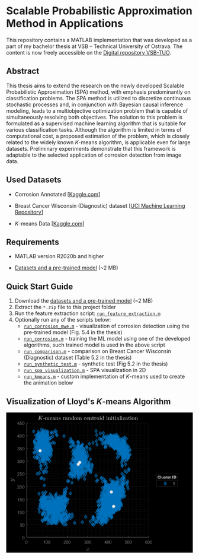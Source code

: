# Scalable Probabilistic Approximation Method in Applications

This repository contains a MATLAB implementation that was developed as a part of my bachelor thesis at VSB – Technical University of Ostrava. The content is now freely accessible on the [Digital repository VSB-TUO](https://dspace.vsb.cz/handle/10084/150159).

## Abstract

This thesis aims to extend the research on the newly developed Scalable Probabilistic Approximation (SPA) method, with emphasis predominantly on classification problems. The SPA method is utilized to discretize continuous stochastic processes and, in conjunction with Bayesian causal inference modeling, leads to a multiobjective optimization problem that is capable of simultaneously resolving both objectives. The solution to this problem is formulated as a supervised machine learning algorithm that is suitable for various classification tasks. Although the algorithm is limited in terms of computational cost, a proposed estimation of the problem, which is closely related to the widely known *K*-means algorithm, is applicable even for large datasets. Preliminary experiments demonstrate that this framework is adaptable to the selected application of corrosion detection from image data.

## Used Datasets

- Corrosion Annotated [[Kaggle.com](https://www.kaggle.com/datasets/tungxnguyen/corrosionannotated)]

- Breast Cancer Wisconsin (Diagnostic) dataset [[UCI Machine Learning Repository](https://doi.org/10.24432/C5DW2B)]

- *K*-means Data [[Kaggle.com](https://www.kaggle.com/datasets/joonasyoon/clustering-exercises)]

## Requirements

- MATLAB version R2020b and higher

- [Datasets and a pre-trained model](https://drive.google.com/file/d/1flJC5JROhEubYed-wBQSbo4RzLbg1fDw/view?usp=sharing) (~2 MB)

## Quick Start Guide

1. Download the [datasets and a pre-trained model](https://drive.google.com/file/d/1flJC5JROhEubYed-wBQSbo4RzLbg1fDw/view?usp=sharing) (~2 MB)
2. Extract the `*.zip` file to this project folder
3. Run the feature extraction script: [`run_feature_extraction.m`](run_feature_extraction.m)
4. Optionally run any of the scripts below:
    - [`run_corrosion_mwe.m`](run_corrosion_mwe.m) - visualization of corrosion detection using the pre-trained model (Fig. 5.4 in the thesis)
    - [`run_corrosion.m`](run_corrosion.m) - training the ML model using one of the developed algorithms, such trained model is used in the above script
    - [`run_comparison.m`](run_comparison.m) - comparison on Breast Cancer Wisconsin (Diagnostic) dataset (Table 5.2 in the thesis)
    - [`run_synthetic_test.m`](run_synthetic_test.m) - synthetic test (Fig 5.2 in the thesis)
    - [`run_spa_visualization.m`](run_spa_visualization.m) - SPA visualization in 2D
    - [`run_kmeans.m`](run_kmeans.m) - custom implementation of *K*-means used to create the animation below

## Visualization of Lloyd's *K*-means Algorithm

![Lloyd's K-means](lloyds_kmeans.gif)
